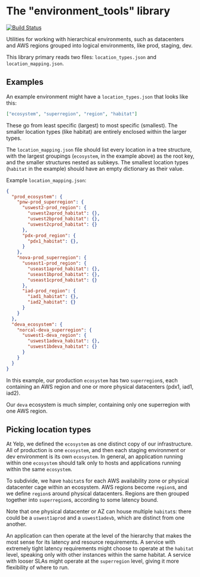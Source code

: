 The "environment_tools" library
===============================

[![Build Status](https://travis-ci.org/Yelp/environment_tools.svg?branch=master)](https://travis-ci.org/Yelp/environment_tools)

Utilities for working with hierarchical environments, such as datacenters and
AWS regions grouped into logical environments, like prod, staging, dev.

This library primary reads two files: `location_types.json` and
`location_mapping.json`.

Examples
--------

An example environment might have a `location_types.json` that looks like this:

```json
["ecosystem", "superregion", "region", "habitat"]
```

These go from least specific (largest) to most specific (smallest). The
smaller location types (like habitat) are entirely enclosed within the larger
types.

The `location_mapping.json` file should list every location in a tree
structure, with the largest groupings (`ecosystem`, in the example above) as
the root key, and the smaller structures nested as subkeys.  The smallest
location types (`habitat` in the example) should have an empty dictionary as
their value.

Example `location_mapping.json`:

```json
{
  "prod_ecosystem": {
    "pnw-prod_superregion": {
      "uswest2-prod_region": {
        "uswest2aprod_habitat": {},
        "uswest2bprod_habitat": {},
        "uswest2cprod_habitat": {}
      },
      "pdx-prod_region": {
        "pdx1_habitat": {},
      }
    },
    "nova-prod_superregion": {
      "useast1-prod_region": {
        "useast1aprod_habitat": {},
        "useast1bprod_habitat": {},
        "useast1cprod_habitat": {}
      },
      "iad-prod_region": {
        "iad1_habitat": {},
        "iad2_habitat": {}
      }
    }
  },
  "deva_ecosystem": {
    "norcal-deva_superregion": {
      "uswest1-deva_region": {
        "uswest1adeva_habitat": {},
        "uswest1bdeva_habitat": {}
      }
    }
  }
}
```

In this example, our production `ecosystem` has two `superregion`s, each
containing an AWS region and one or more physical datacenters (pdx1, iad1,
iad2).

Our `deva` ecosystem is much simpler, containing only one superregion with one
AWS region.

Picking location types
----------------------

At Yelp, we defined the `ecosystem` as one distinct copy of our infrastructure.
All of production is one `ecosystem`, and then each staging environment or dev
environment is its own `ecosystem`.  In general, an application running within
one `ecosystem` should talk only to hosts and applications running within the
same `ecosystem`.

To subdivide, we have `habitat`s for each AWS availability zone or physical
datacenter cage within an ecosystem.  AWS regions become `region`s, and we
define `region`s around physical datacenters.  Regions are then grouped
together into `superregion`s, according to some latency bound.

Note that one physical datacenter or AZ can house multiple `habitat`s: there
could be a `uswest1aprod` and a `uswest1adevb`, which are distinct from one
another.

An application can then operate at the level of the hierarchy that makes the
most sense for its latency and resource requirements. A service with extremely
tight latency requirements might choose to operate at the `habitat` level,
speaking only with other instances within the same habitat.  A service with
looser SLAs might operate at the `superregion` level, giving it more
flexibility of where to run.
